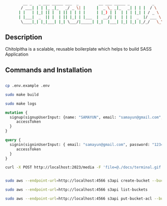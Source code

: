 ```zsh
        __ _   _ ___ _____ ___  _         __ ___ _____ _          _    
       / ___| | | |_ _|_   _/ _ \| |     |  _ \_ _|_   _| | | |  / \   
      | |   | |_| || |  | || | | | |     | |_) | |  | | | |_| | / _ \  
      | |___|  _  || |  | || |_| | |___  |  __/| |  | | |  _  |/ ___ \ 
       \____|_| |_|___| |_| \___/|_____| |_|  |___| |_| |_| |_/_/   \_\

```
<!-- <p align="center">
  <a href="http://nestjs.com/" target="blank"><img src="docs/terminal.gif" width="400" height="220" alt="Nest Logo" /></a>
</p>
 -->

## Description
Chitolpitha is a scalable, reusable boilerplate which helps to build SASS Application

## Commands and Installation

```bash

cp .env.example .env

sudo make build

sudo make logs

```


```graphql
mutation {
  signup(signupUserInput: {name: "SAMAYUN", email: "samayun@gmail.com", password: "123456"}) {
     accessToken
  }
}

query {
  signin(signinUserInput: { email: "samayun@gmail.com", password: "123456"}) {
     accessToken
  }
}


```

```bash
curl -X POST http://localhost:2023/media -F 'file=@./docs/terminal.gif' -F 'name=MATRIX'

```


```bash

sudo aws --endpoint-url=http://localhost:4566 s3api create-bucket --bucket mybucket

sudo aws --endpoint-url=http://localhost:4566 s3api list-buckets

sudo aws --endpoint-url=http://localhost:4566 s3api put-bucket-acl --bucket mybucket --acl public-read

```